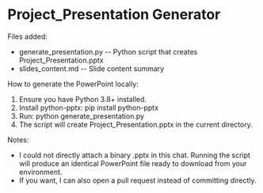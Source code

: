 # Project_Presentation Generator

Files added:
- generate_presentation.py  -- Python script that creates Project_Presentation.pptx
- slides_content.md         -- Slide content summary

How to generate the PowerPoint locally:
1. Ensure you have Python 3.8+ installed.
2. Install python-pptx: pip install python-pptx
3. Run: python generate_presentation.py
4. The script will create Project_Presentation.pptx in the current directory.

Notes:
- I could not directly attach a binary .pptx in this chat. Running the script will produce an identical PowerPoint file ready to download from your environment.
- If you want, I can also open a pull request instead of committing directly.